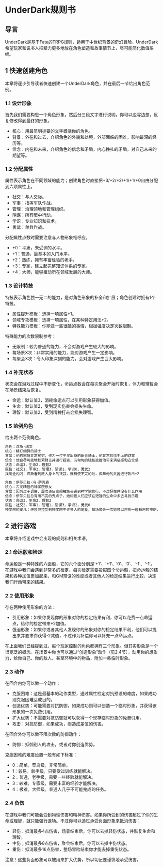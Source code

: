 # UnderDark规则书

## 导言
UnderDark是基于Fate的TRPG规则，适用于中世纪背景的奇幻冒险。UnderDark希望玩家和说书人把精力更多地放在角色塑造和故事情节上，尽可能简化数值系统。

## 1 快速创建角色
本章将逐步引导读者快速创建一个UnderDark角色，并在最后一节给出角色范例。

### 1.1 设计形象
首先我们需要构思一个角色形象，然后分三段文字进行说明，你可以边写边想，反复修改得到最终的形象。
- 核心：用最简明扼要的文字概括你的角色。
- 背景：外在和过去，介绍角色的外貌和处境，外部面临的困难，影响最深的经历等。
- 信念：内在和未来，介绍角色的信念和矛盾，内心挣扎的矛盾，对自己未来的期望等。

### 1.2 分配属性
属性表示角色在不同领域的能力；创建角色时直接把+3/+2/+2/+1/+1/+0自由分配到六项属性上。
- 社交：与人交际。
- 军事：指挥军队作战。
- 管理：治理领地和管理组织。
- 阴谋：所有暗中行动。
- 学识：专业知识和技术。
- 勇武：单兵作战。

分配属性点数时需要注意与人物形象相呼应。
- +0：平庸，未受训的水平。
- +1：普通，最基本的入门水平。
- +2：熟练，拥有丰富经验的老手。
- +3：专家，建立起完整知识体系的专家。
- +4：大师，能够推动所在领域发展的大师。

### 1.3 设计特技
特技表示角色独一无二的能力，是对角色形象的补全和扩展；角色创建时拥有1个特技。
- 属性提升模板：选择一项属性+1。
- 领域专攻模板：选择一项属性，在某种特定用法+2。
- 特殊能力模板：你能做一些很酷的事情，根据强度决定次数限制。

特殊能力的次数限制参考：
- 无限制：较为普通的能力，不会对游戏产生较大的影响。
- 每场景X次：非常实用的能力，能对游戏产生一定影响。
- 每聚会X次：令人印象深刻的能力，会对游戏产生巨大影响。

### 1.4 补充状态
状态会在游戏过程中不断变化，命运点数会在每次聚会开始时恢复，体力和理智会在场景结束后恢复。
- 命运：默认值3，消耗命运点可以引用形象获得加值。
- 生命：默认值2，受到现实伤害会损失生命。
- 理智：默认值2，受到精神打击会损失理智。

### 1.5 范例角色
给出两个范例角色。
```txt
角色：汉斯·瑞文
核心：精打细算的骑士
背景：他的家庭非常贫穷，作为一位平民出身的新晋骑士，他非常珍惜手上的财富
信念：他会尽可能地积累财富并进行投资，沉甸甸的钱包能给他带来满足感和安全感
状态：命运3，生命2，理智2
属性：社交1，军事2，管理3，阴谋1，学识0，勇武2
我爱金闪闪：汉斯看到敌人身上的钱袋，就有使不完的劲，挥舞他的武器进行攻击+2
```
```txt
角色：伊莎贝拉·冯·萨克森
核心：古灵精怪的神学院修女
背景：因为过于调皮，屡次违反家规被族长送到神学院修行，不过好像并没有什么作用
信念：伊莎贝拉总有用不完的鬼点子，她相信人们应该在短暂的生命中多去寻找乐趣
状态：命运3，生命2，理智2
属性：社交2，军事1，管理1，阴谋3，学识2，勇武0
神学院的宠儿：伊莎贝拉受到神学院中许多人的宠爱，每场聚会一次她可以声明一位有用的神职人员抵达场景中
```

## 2 进行游戏
本章将介绍游戏中会出现的规则和相关术语。

### 2.1 命运骰和检定
命运骰是一种特殊的六面骰，它的六个面分别是‘+1’、‘+1’、‘0’、‘0’、‘-1’、‘-1’。在游戏中我们会遇到非常多的检定，每次检定需要投掷四个命运骰，把命运骰的结果和各种加值累加起来，和GM预设的难度或者其他人的检定结果进行比较，决定我们行动带来的结果。

### 2.2 使用形象
存在两种使用形象的方法：
- 引用形象：如果你发现你的形象对你的检定结果有利，你可以花费一点命运点，给你的检定带来+2加值。
- 强迫形象：如果你或者其他人发现你的形象对你的检定结果不利，他们可以提出来并要求你获得-2减值，不过作为补偿你可以补充一点命运点。

在上面我们已经提到过，每个玩家控制的角色都拥有三个形象。但其实形象是一个很宽泛的概念。在场景中你也可以通过“创造形象”动作（见2.4节），动用你的想象力，给你自己、你的敌人、甚至环境中的物品，附加一些临时形象。

### 2.3 动作
在回合内你可以做一个动作：
- 克服困难：这是最基本的动作类型，通过属性检定对抗预设的难度，如果成功则克服困难达成目的。
- 创造优势：可能需要对抗防御，如果成功则可以创造一个临时形象，并获得该形象的一次免费引用。
- 扩大优势：不需要对抗防御就可以获得一个现存临时形象的免费引用。
- 攻击：对抗防御，如果成功，则造成差值的伤害。

在回合外你可以做不限次数的防御动作：
- 防御：抵御别人的攻击，或者对你创造优势。

克服困难的难度设置一般有如下标准：
- 0：简单，菜鸟级，非常简单。
- 1：较易，新手级，只要受过训练就能解决。
- 2：普通，老手级，需要一些经验就能解决。
- 3：较难，专家级，需要丰富的经验才能解决。
- 4：极难，大师级，普通人几乎不可能完成的任务。

### 2.4 负伤
在游戏中我们可能会受到物理伤害和精神伤害。如果你所受到的伤害超过了你的生命或理智，就只能强行退场。不过你可以通过承受负面形象来抵消伤害：
- 轻伤：抵消最多4点伤害，场景结束后，你可以去掉轻伤状态，并恢复生命和理智。
- 中伤；抵消最多8点伤害，聚会结束后，你可以去掉中伤状态。
- 重伤：抵消最多16点伤害，整场冒险结束你才能去掉重伤状态。

注意！这些负面形象可以被用来扩大优势，所以切记要谨慎地承受伤害。